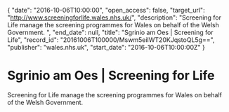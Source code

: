 {
  "date": "2016-10-06T10:00:00", 
  "open_access": false, 
  "target_url": "http://www.screeningforlife.wales.nhs.uk/", 
  "description": "Screening for Life manage the screening programmes for Wales on behalf of the Welsh Government. ", 
  "end_date": null, 
  "title": "Sgrinio am Oes | Screening for Life", 
  "record_id": "20161006T100000/Mswm5eiIWT20KJqstoQL5g==", 
  "publisher": "wales.nhs.uk", 
  "start_date": "2016-10-06T10:00:00Z"
}

# Sgrinio am Oes | Screening for Life

Screening for Life manage the screening programmes for Wales on behalf of the Welsh Government. 